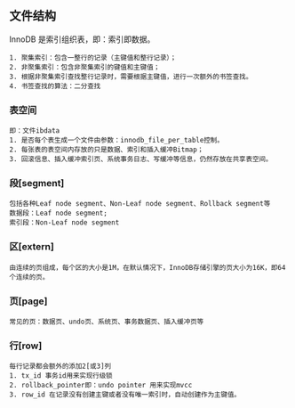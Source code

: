 
## 文件结构

InnoDB 是索引组织表，即：索引即数据。

    1. 聚集索引：包含一整行的记录（主键值和整行记录）；
    2. 非聚集索引：包含非聚集索引的键值和主键值；
    3. 根据非聚集索引查找整行记录时，需要根据主键值，进行一次额外的书签查找。
    4. 书签查找的算法：二分查找
### 表空间
    即：文件ibdata
    1. 是否每个表生成一个文件由参数：innodb_file_per_table控制。
    2. 每张表的表空间内存放的只是数据、索引和插入缓冲Bitmap；
    3. 回滚信息、插入缓冲索引页、系统事务日志、写缓冲等信息，仍然存放在共享表空间。
    
### 段[segment]
    包括各种Leaf node segment、Non-Leaf node segment、Rollback segment等
    数据段：Leaf node segment;
    索引段：Non-Leaf node segment
### 区[extern]
    由连续的页组成，每个区的大小是1M，在默认情况下，InnoDB存储引擎的页大小为16K，即64个连续的页。
### 页[page]
    常见的页：数据页、undo页、系统页、事务数据页、插入缓冲页等
### 行[row]
    每行记录都会额外的添加2[或3]列
    1. tx_id 事务id用来实现行级锁
    2. rollback_pointer即：undo pointer 用来实现mvcc
    3. row_id 在记录没有创建主键或者没有唯一索引时，自动创建作为主键值。

